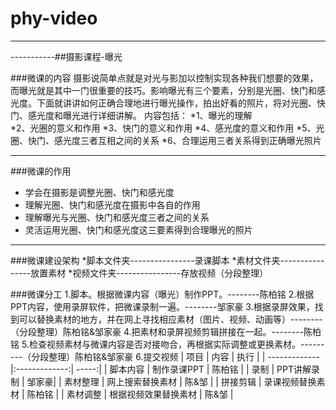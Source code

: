 # phy-video

-----------
-----------##摄影课程-曝光

###微课的内容
摄影说简单点就是对光与影加以控制实现各种我们想要的效果，而曝光就是其中一门很重要的技巧。影响曝光有三个要素，分别是光圈、快门和感光度。下面就讲讲如何正确合理地进行曝光操作，拍出好看的照片，将对光圈、快门、感光度和曝光进行详细讲解。
内容包括：
*1、曝光的理解   
*2、光圈的意义和作用 
*3、快门的意义和作用 
*4、感光度的意义和作用 
*5、光圈、快门、感光度三者互相之间的关系 
*6、合理运用三者关系得到正确曝光照片

--------------------------------------


###微课的作用
*   学会在摄影是调整光圈、快门和感光度
*   理解光圈、快门和感光度在摄影中各自的作用
*   理解曝光与光圈、快门和感光度三者之间的关系
*   灵活运用光圈、快门和感光度这三要素得到合理曝光的照片  


---------------------
###微课建设架构
*脚本文件夹----------------录课脚本
*素材文件夹----------------放置素材
*视频文件夹----------------存放视频（分段整理）


###微课分工
1.脚本。根据微课内容（曝光）制作PPT。--------陈柏铭
2.根据PPT内容，使用录屏软件，把微课录制一遍。--------邹家豪
3.根据录屏效果，找到可以替换素材的地方，并在网上寻找相应素材（图片、视频、动画等）--------（分段整理）陈柏铭&邹家豪
4.把素材和录屏视频剪辑拼接在一起。--------陈柏铭
5.检查视频素材与微课内容是否对接吻合，再根据实际调整或更换素材。---------（分段整理）陈柏铭&邹家豪
6.提交视频
| 项目       | 内容           | 执行 |
| ------------- |:-------------:| -----:|
| 脚本内容    | 制作录课PPT | 陈柏铭 |
| 录制     | PPT讲解录制      |  邹家豪|
| 素材整理 | 网上搜索替换素材     |  陈&邹 |
| 拼接剪辑 | 录课视频替换素材 | 陈柏铭 |
| 素材调整 | 根据视频效果替换素材 | 陈&邹 |
